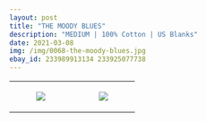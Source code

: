 ```yaml
---
layout: post
title: "THE MOODY BLUES"
description: "MEDIUM | 100% Cotton | US Blanks"
date: 2021-03-08
img: /img/0068-the-moody-blues.jpg
ebay_id: 233989913134 233925077738
---
```




<table style="width:100%;"><tr><td style="vertical-align:top;">
      <figure class="tmblr-full" data-orig-height="2048" data-orig-width="1365" data-orig-src="https://concertshirts.netlify.app/shirts/0068/0068-01.jpg"><img src="https://64.media.tumblr.com/191e390ddcadc86ba440817547d5bffc/50c34a35187ed065-a5/s540x810/8309fd97e4bc55817092ad9c81ae1cd5c0c43e38.jpg" data-orig-height="2048" data-orig-width="1365" data-orig-src="https://concertshirts.netlify.app/shirts/0068/0068-01.jpg"/></figure></td>
    <td style="vertical-align:top;">
      <figure class="tmblr-full" data-orig-height="2048" data-orig-width="1365" data-orig-src="https://concertshirts.netlify.app/shirts/0068/0068-02.jpg"><img src="https://64.media.tumblr.com/7f273deb16f84dce056b9c4f76d6c4f3/50c34a35187ed065-a9/s540x810/c02e05c023f877e0d3e51ab3dbd3ea0f01353c48.jpg" data-orig-height="2048" data-orig-width="1365" data-orig-src="https://concertshirts.netlify.app/shirts/0068/0068-02.jpg"/></figure></td>
  </tr></table>
